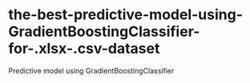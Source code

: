 # the-best-predictive-model-using-GradientBoostingClassifier-for-.xlsx-.csv-dataset
Predictive model using GradientBoostingClassifier
